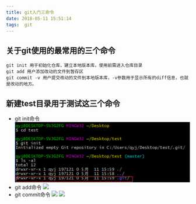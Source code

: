 ```yaml
---
title: git入门三命令
date: 2018-05-11 15:51:14
tags:  git
---
```

## 关于git使用的最常用的三个命令
```
git init 用于初始化仓库，建立本地版本库，使用前需进入仓库目录
git add 用户添加改动的文件到暂存区
git commit -v 用户提交改动的文件到本地版本库，-v参数用于显示所有的diff信息，也就是改动的地方。
```
## 新建test目录用于测试这三个命令
- git init命令
![](idx4/gitinit.png)
- git add命令
![](gitadd.png)
- git commit命令
![](gitc1.png)
![](gitc2.png)